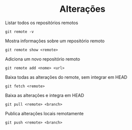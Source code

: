<h1 align="center">Alterações</h1>

Listar todos os repositórios remotos

```
git remote -v
```
Mostra informações sobre um repositório remoto

```
git remote show <remote>
```
Adiciona um novo repositório remoto

```
git remote add <nome> <url>
```
Baixa todas as alterações do remote, sem integrar em HEAD

```
git fetch <remote>
```
Baixa as alterações e integra em HEAD

```
git pull <remote> <branch>
```
Publica alterações locais remotamente

```
git push <remote> <branch>
```
